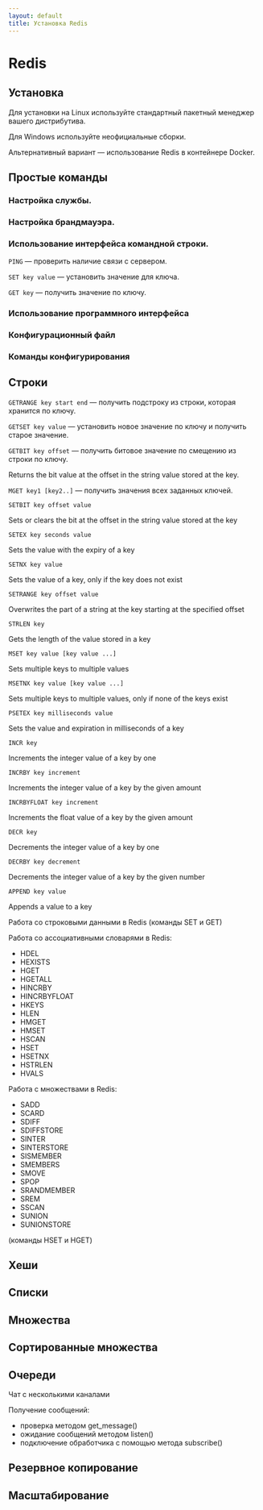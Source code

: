 ```yaml
---
layout: default
title: Установка Redis
---
```


# Redis

## Установка

Для установки на Linux используйте стандартный пакетный менеджер вашего дистрибутива.

Для Windows используйте неофициальные сборки.

Альтернативный вариант — использование Redis в контейнере Docker.

## Простые команды

### Настройка службы.

### Настройка брандмауэра.

### Использование интерфейса командной строки.

`PING` — проверить наличие связи с сервером.

`SET key value` — установить значение для ключа.

`GET key` — получить значение по ключу.

### Использование программного интерфейса

### Конфигурационный файл

### Команды конфигурирования

## Строки

`GETRANGE key start end` — получить подстроку из строки, которая хранится по ключу.

`GETSET key value` — установить новое значение по ключу и получить старое значение.

`GETBIT key offset` — получить битовое значение по смещению из строки по ключу.

Returns the bit value at the offset in the string value stored at the key.

`MGET key1 [key2..]` — получить значения всех заданных ключей.

`SETBIT key offset value`

Sets or clears the bit at the offset in the string value stored at the key

`SETEX key seconds value`

Sets the value with the expiry of a key

`SETNX key value`

Sets the value of a key, only if the key does not exist

`SETRANGE key offset value`

Overwrites the part of a string at the key starting at the specified offset

`STRLEN key`

Gets the length of the value stored in a key

`MSET key value [key value ...]`

Sets multiple keys to multiple values

`MSETNX key value [key value ...]`

Sets multiple keys to multiple values, only if none of the keys exist

`PSETEX key milliseconds value`

Sets the value and expiration in milliseconds of a key

`INCR key`

Increments the integer value of a key by one

`INCRBY key increment`

Increments the integer value of a key by the given amount

`INCRBYFLOAT key increment`

Increments the float value of a key by the given amount

`DECR key`

Decrements the integer value of a key by one

`DECRBY key decrement`

Decrements the integer value of a key by the given number

`APPEND key value`

Appends a value to a key

Работа со строковыми данными в Redis (команды SET и GET)

Работа со ассоциативными словарями в Redis:

* HDEL
* HEXISTS
* HGET
* HGETALL
* HINCRBY
* HINCRBYFLOAT
* HKEYS
* HLEN
* HMGET
* HMSET
* HSCAN
* HSET
* HSETNX
* HSTRLEN
* HVALS

Работа с множествами в Redis:

* SADD
* SCARD
* SDIFF
* SDIFFSTORE
* SINTER
* SINTERSTORE
* SISMEMBER
* SMEMBERS
* SMOVE
* SPOP
* SRANDMEMBER
* SREM
* SSCAN
* SUNION
* SUNIONSTORE

(команды HSET и HGET)

## Хеши

## Списки

## Множества

## Сортированные множества

## Очереди

Чат с несколькими каналами

Получение сообщений:

* проверка методом get_message()
* ожидание сообщений методом listen()
* подключение обработчика с помощью метода subscribe()

## Резервное копирование

## Масштабирование

